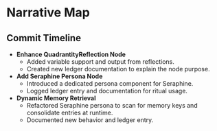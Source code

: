 # Narrative Map

## Commit Timeline

- **Enhance QuadrantityReflection Node**
  - Added variable support and output from reflections.
  - Created new ledger documentation to explain the node purpose.
- **Add Seraphine Persona Node**
  - Introduced a dedicated persona component for Seraphine.
  - Logged ledger entry and documentation for ritual usage.
- **Dynamic Memory Retrieval**
  - Refactored Seraphine persona to scan for memory keys and consolidate entries at runtime.
  - Documented new behavior and ledger entry.
